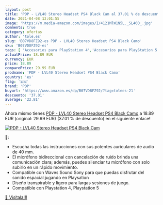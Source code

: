 ```yaml
---
layout: post
title: 'PDP - LVL40 Stereo Headset PS4 Black Cam al 37.01 % de descuento'
date: 2021-04-08 12:01:55
image: 'https://m.media-amazon.com/images/I/4121MlW1N5L._SL400_.jpg'
comments: true
category: ofertas
author: 'tole.es'
slug: 'B07VD8FZ92-es PDP - LVL40 Stereo Headset PS4 Black Camo'
sku: 'B07VD8FZ92-es'
tags: [ 'Accesorios para PlayStation 4','Accesorios para PlayStation 5','Auriculares gaming con micrófono para PlayStation 4','Hardware y juegos para PlayStation 4','Hardware y juegos para PlayStation 5','Videojuegos','pdp','ps4', ]
actualPrice: 18.89 EUR
currency: EUR
price: 18.89
comparePrice: 29.99 EUR
prodname: 'PDP - LVL40 Stereo Headset PS4 Black Camo'
country: 'es'
flag: '🇪🇸'
brand: 'PDP'
buyurl: 'https://www.amazon.es/dp/B07VD8FZ92/?tag=tolees-21'
descuento: '37.01'
average: '22.81'
---
```


Ahora mismo tienes [PDP - LVL40 Stereo Headset PS4 Black Camo](https://www.amazon.es/dp/B07VD8FZ92/?tag=tolees-21) a 18.89 EUR (original: 29.99 EUR) (37.01 %  de descuento) en el siguiente enlace!

[![PDP - LVL40 Stereo Headset PS4 Black Cam](https://m.media-amazon.com/images/I/4121MlW1N5L._SL400_.jpg)](https://www.amazon.es/dp/B07VD8FZ92/?tag=tolees-21)

🔎:

- Escucha todas las instrucciones con sus potentes auriculares de audio de 40 mm.
- El micrófono bidireccional con cancelación de ruido brinda una comunicación clara; además, puedes silenciar tu micrófono con solo subirlo en un rápido movimiento.
- Compatible con Waves Sound Sony para que puedas disfrutar del sonido espacial jugando en Playsation
- Diseño transpirable y ligero para largas sesiones de juego.
- Compatible con Playstation 4, Playstation 5

[🛒 Visítala!!!](https://www.amazon.es/dp/B07VD8FZ92/?tag=tolees-21)
